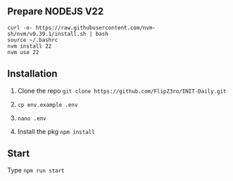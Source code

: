 ## Prepare NODEJS V22

```
curl -o- https://raw.githubusercontent.com/nvm-sh/nvm/v0.39.1/install.sh | bash
source ~/.bashrc
nvm install 22
nvm use 22
```

## Installation

1. Clone the repo `git clone https://github.com/FlipZ3ro/INIT-Daily.git`

2. `cp env.example .env`

3. `nano .env`

3. Install the pkg `npm install`

## Start

Type `npm run start`


